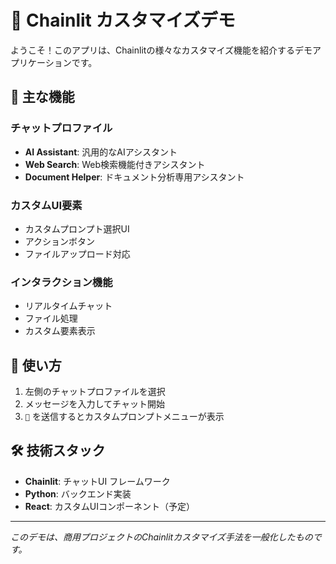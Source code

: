 # 🚀 Chainlit カスタマイズデモ

ようこそ！このアプリは、Chainlitの様々なカスタマイズ機能を紹介するデモアプリケーションです。

## 🎯 主な機能

### チャットプロファイル
- **AI Assistant**: 汎用的なAIアシスタント
- **Web Search**: Web検索機能付きアシスタント  
- **Document Helper**: ドキュメント分析専用アシスタント

### カスタムUI要素
- カスタムプロンプト選択UI
- アクションボタン
- ファイルアップロード対応

### インタラクション機能
- リアルタイムチャット
- ファイル処理
- カスタム要素表示

## 🎨 使い方

1. 左側のチャットプロファイルを選択
2. メッセージを入力してチャット開始
3. `🎨` を送信するとカスタムプロンプトメニューが表示

## 🛠️ 技術スタック

- **Chainlit**: チャットUI フレームワーク
- **Python**: バックエンド実装
- **React**: カスタムUIコンポーネント（予定）

---

*このデモは、商用プロジェクトのChainlitカスタマイズ手法を一般化したものです。*